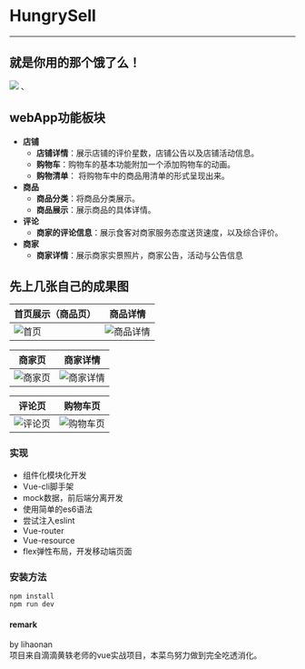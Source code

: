 # HungrySell

----------

## 就是你用的那个饿了么！
![](https://github.com/lihaonanGY/hungrySell/blob/master/readme_1.png) 、

## webApp功能板块
* **店铺**
    * **店铺详情**：展示店铺的评价星数，店铺公告以及店铺活动信息。
    * **购物车**：购物车的基本功能附加一个添加购物车的动画。
    * **购物清单**： 将购物车中的商品用清单的形式呈现出来。
* **商品**
    * **商品分类**：将商品分类展示。
    * **商品展示**：展示商品的具体详情。
* **评论**
    * **商家的评论信息**：展示食客对商家服务态度送货速度，以及综合评价。
* **商家**
    * **商家详情**：展示商家实景照片，商家公告，活动与公告信息

## 先上几张自己的成果图
首页展示（商品页） | 商品详情
---|---
![首页](https://github.com/lihaonanGY/small_demo/blob/master/img_repositories/shangpin.png?raw=true) | ![商品详情](https://github.com/lihaonanGY/small_demo/blob/master/img_repositories/shangpinxiangqing.png?raw=true)

商家页 | 商家详情
---|---
![商家页](https://github.com/lihaonanGY/small_demo/blob/master/img_repositories/shangjia.png?raw=true) | ![商家详情](https://github.com/lihaonanGY/small_demo/blob/master/img_repositories/shangjiaxiangqing.png?raw=true)

评论页 | 购物车页
---|---
![评论页](https://github.com/lihaonanGY/small_demo/blob/master/img_repositories/pinglun.png?raw=true) | ![购物车页](https://github.com/lihaonanGY/small_demo/blob/master/img_repositories/gouwuche.png?raw=true)

### 实现
* 组件化模块化开发
* Vue-cli脚手架
* mock数据，前后端分离开发
* 使用简单的es6语法
* 尝试注入eslint
* Vue-router
* Vue-resource
* flex弹性布局，开发移动端页面

### 安装方法
`npm install`</br>
`npm run dev`

#### remark
by lihaonan</br>
项目来自滴滴黄轶老师的vue实战项目，本菜鸟努力做到完全吃透消化。

